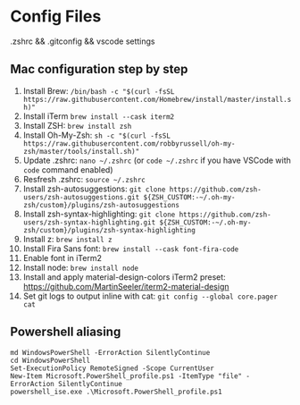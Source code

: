 # Config Files

.zshrc && .gitconfig && vscode settings

## Mac configuration step by step

1. Install Brew: `/bin/bash -c "$(curl -fsSL https://raw.githubusercontent.com/Homebrew/install/master/install.sh)"`
2. Install iTerm `brew install --cask iterm2`
3. Install ZSH: `brew install zsh`
4. Install Oh-My-Zsh: `sh -c "$(curl -fsSL https://raw.githubusercontent.com/robbyrussell/oh-my-zsh/master/tools/install.sh)"`
5. Update .zshrc: `nano ~/.zshrc` (or `code ~/.zshrc` if you have VSCode with `code` command enabled)
6. Resfresh .zshrc: `source ~/.zshrc`
7. Install zsh-autosuggestions: `git clone https://github.com/zsh-users/zsh-autosuggestions.git ${ZSH_CUSTOM:-~/.oh-my-zsh/custom}/plugins/zsh-autosuggestions`
8. Install zsh-syntax-highlighting: `git clone https://github.com/zsh-users/zsh-syntax-highlighting.git ${ZSH_CUSTOM:-~/.oh-my-zsh/custom}/plugins/zsh-syntax-highlighting`
9. Install z: `brew install z`
10. Install Fira Sans font: `brew install --cask font-fira-code`
11. Enable font in iTerm2
12. Install node: `brew install node`
13. Install and apply material-design-colors iTerm2 preset: <https://github.com/MartinSeeler/iterm2-material-design>
14. Set git logs to output inline with cat: `git config --global core.pager cat`

## Powershell aliasing

```cd C:\md\Documents
md WindowsPowerShell -ErrorAction SilentlyContinue
cd WindowsPowerShell
Set-ExecutionPolicy RemoteSigned -Scope CurrentUser
New-Item Microsoft.PowerShell_profile.ps1 -ItemType "file" -ErrorAction SilentlyContinue
powershell_ise.exe .\Microsoft.PowerShell_profile.ps1
```
